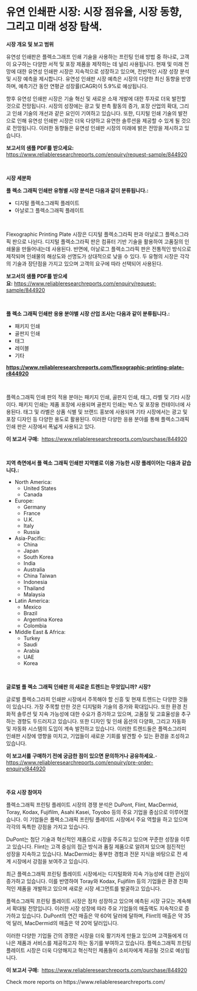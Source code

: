 <p><h1>유연 인쇄판 시장: 시장 점유율, 시장 동향, 그리고 미래 성장 탐색.</h1></p><p><strong>시장 개요 및 보고 범위</strong></p>
<p><p>유연성 인쇄판은 플렉소그래프 인쇄 기술을 사용하는 프린팅 인쇄 방법 중 하나로, 고객이 요구하는 다양한 서적 및 포장 제품을 제작하는 데 널리 사용됩니다. 현재 및 미래 전망에 대한 유연성 인쇄판 시장은 지속적으로 성장하고 있으며, 전반적인 시장 성장 분석 및 시장 예측을 제시합니다. 유연성 인쇄판 시장 예측은 시장의 다양한 최신 동향을 반영하며, 예측기간 동안 연평균 성장률(CAGR)이 5.9%로 예상됩니다. </p><p>향후 유연성 인쇄판 시장은 기술 혁신 및 새로운 소재 개발에 대한 투자로 더욱 발전할 것으로 전망됩니다. 시장의 성장에는 광고 및 판촉 활동의 증가, 포장 산업의 확대, 그리고 인쇄 기술의 개선과 같은 요인이 기여하고 있습니다. 또한, 디지털 인쇄 기술의 발전으로 인해 유연성 인쇄판 시장은 더욱 다양하고 유연한 솔루션을 제공할 수 있게 될 것으로 전망됩니다. 이러한 동향들은 유연성 인쇄판 시장의 미래에 밝은 전망을 제시하고 있습니다.</p></p>
<p><strong>보고서의 샘플 PDF를 받으세요:</strong> <a href="https://www.reliableresearchreports.com/enquiry/request-sample/844920">https://www.reliableresearchreports.com/enquiry/request-sample/844920</a></p>
<p>&nbsp;</p>
<p><strong>시장 세분화</strong></p>
<p><strong>플 렉소 그래픽 인쇄판 유형별 시장 분석은 다음과 같이 분류됩니다.:</strong></p>
<p><ul><li>디지털 플렉소그래픽 플레이트</li><li>아날로그 플렉소그래픽 플레이트</li></ul></p>
<p>&nbsp;</p>
<p><p>Flexographic Printing Plate 시장은 디지털 플렉소그라픽 판과 아날로그 플렉소그라픽 판으로 나뉜다. 디지털 플렉소그라픽 판은 컴퓨터 기반 기술을 활용하여 고품질의 인쇄물을 만들어내는데 사용된다. 반면에, 아날로그 플렉소그라픽 판은 전통적인 방식으로 제작되며 인쇄물의 해상도와 선명도가 상대적으로 낮을 수 있다. 두 유형의 시장은 각각의 기술과 장단점을 가지고 있으며 고객의 요구에 따라 선택되어 사용된다.</p></p>
<p><strong>보고서의 샘플 PDF를 받으세요:</strong>&nbsp;<a href="https://www.reliableresearchreports.com/enquiry/request-sample/844920">https://www.reliableresearchreports.com/enquiry/request-sample/844920</a></p>
<p>&nbsp;</p>
<p><strong> 플 렉소 그래픽 인쇄판 응용 분야별 시장 산업 조사는 다음과 같이 분류됩니다.:</strong></p>
<p><ul><li>패키지 인쇄</li><li>골판지 인쇄</li><li>태그</li><li>레이블</li><li>기타</li></ul></p>
<p><strong><a href="https://www.reliableresearchreports.com/flexographic-printing-plate-r844920">https://www.reliableresearchreports.com/flexographic-printing-plate-r844920</a></strong></p>
<p>&nbsp;</p>
<p><p>플렉소그래픽 인쇄 판의 적용 분야는 패키지 인쇄, 골판지 인쇄, 태그, 라벨 및 기타 시장이다. 패키지 인쇄는 제품 포장에 사용되며 골판지 인쇄는 박스 및 포장용 컨테이너에 사용된다. 태그 및 라벨은 상품 식별 및 브랜드 홍보에 사용되며 기타 시장에서는 광고 및 포장 디자인 등 다양한 용도로 활용된다. 이러한 다양한 응용 분야를 통해 플렉소그래픽 인쇄 판은 시장에서 폭넓게 사용되고 있다.</p></p>
<p><strong>이 보고서 구매:</strong>&nbsp; <a href="https://www.reliableresearchreports.com/purchase/844920">https://www.reliableresearchreports.com/purchase/844920</a></p>
<p>&nbsp;</p>
<p><strong>지역 측면에서 플 렉소 그래픽 인쇄판 지역별로 이용 가능한 시장 플레이어는 다음과 같습니다.:</strong></p>
<p><ul>
    <li>
        North America:
        <ul>
            <li>United States</li>
            <li>Canada</li>
        </ul>
    </li>
    <li>
        Europe:
        <ul>
            <li>Germany</li>
            <li>France</li>
            <li>U.K.</li>
            <li>Italy</li>
            <li>Russia</li>
        </ul>
    </li>
    <li>
        Asia-Pacific:
        <ul>
            <li>China</li>
            <li>Japan</li>
            <li>South Korea</li>
            <li>India</li>
            <li>Australia</li>
            <li>China Taiwan</li>
            <li>Indonesia</li>
            <li>Thailand</li>
            <li>Malaysia</li>
        </ul>
    </li>
    <li>
        Latin America:
        <ul>
            <li>Mexico</li>
            <li>Brazil</li>
            <li>Argentina Korea</li>
            <li>Colombia</li>
        </ul>
    </li>
    <li>
        Middle East & Africa:
        <ul>
            <li>Turkey</li>
            <li>Saudi</li>
            <li>Arabia</li>
            <li>UAE</li>
            <li>Korea</li>
        </ul>
    </li>
    </ul></p>
<p>&nbsp;</p>
<p><strong>글로벌 플 렉소 그래픽 인쇄판 의 새로운 트렌드는 무엇입니까? 시장?</strong></p>
<p><p>글로벌 플렉소그라피 인쇄판 시장에서 주목해야 할 신흥 및 현재 트렌드는 다양한 것들이 있습니다. 가장 주목할 만한 것은 디지털화 기술의 증가와 확대입니다. 또한 환경 친화적 솔루션 및 지속 가능성에 대한 수요가 증가하고 있으며, 고품질 및 고효율성을 추구하는 경향도 두드러지고 있습니다. 또한 디자인 및 인쇄 옵션의 다양화, 그리고 자동화 및 자동화 시스템의 도입이 계속 발전하고 있습니다. 이러한 트렌드들은 플렉소그라피 인쇄판 시장에 영향을 미치고, 기업들이 새로운 기회를 발견할 수 있는 환경을 조성하고 있습니다.</p></p>
<p><strong>이 보고서를 구매하기 전에 궁금한 점이 있으면 문의하거나 공유하세요.</strong>- <a href="https://www.reliableresearchreports.com/enquiry/pre-order-enquiry/844920">https://www.reliableresearchreports.com/enquiry/pre-order-enquiry/844920</a></p>
<p>&nbsp;</p>
<p><strong>주요 시장 참여자</strong></p>
<p><p>플렉소그래픽 프린팅 플레이트 시장의 경쟁 분석은 DuPont, Flint, MacDermid, Toray, Kodax, Fujifilm, Asahi Kasei, Toyobo 등의 주요 기업을 중심으로 이루어졌습니다. 이 기업들은 플렉소그래픽 프린팅 플레이트 시장에서 주요 역할을 하고 있으며 각각의 독특한 강점을 가지고 있습니다.</p><p>DuPont는 첨단 기술과 혁신적인 제품으로 시장을 주도하고 있으며 꾸준한 성장을 이루고 있습니다. Flint는 고객 중심의 접근 방식과 품질 제품으로 알려져 있으며 점진적인 성장을 지속하고 있습니다. MacDermid는 풍부한 경험과 전문 지식을 바탕으로 전 세계 시장에서 강점을 보여주고 있습니다.</p><p>최근 플렉소그래픽 프린팅 플레이트 시장에서는 디지털화와 지속 가능성에 대한 관심이 증가하고 있습니다. 이를 반영하여 Toray와 Kodax, Fujifilm 등의 기업들은 환경 친화적인 제품을 개발하고 있으며 새로운 시장 세그먼트를 발굴하고 있습니다.</p><p>플렉소그래픽 프린팅 플레이트 시장은 점차 성장하고 있으며 예측된 시장 규모는 계속해서 확대될 전망입니다. 이러한 시장 성장에 따라 주요 기업들의 매출액도 지속적으로 증가하고 있습니다. DuPont의 연간 매출은 약 60억 달러에 달하며, Flint의 매출은 약 35억 달러, MacDermid의 매출은 약 20억 달러입니다.</p><p>이러한 다양한 기업들 간의 경쟁은 시장을 더욱 활기차게 만들고 있으며 고객들에게 더 나은 제품과 서비스를 제공하고자 하는 동기를 부여하고 있습니다. 플렉소그래픽 프린팅 플레이트 시장은 더욱 다양해지고 혁신적인 제품들이 소비자에게 제공될 것으로 예상됩니다.</p></p>
<p><strong>이 보고서 구매:</strong>&nbsp;&nbsp;<a href="https://www.reliableresearchreports.com/purchase/844920">https://www.reliableresearchreports.com/purchase/844920</a></p>
<p>Check more reports on https://www.reliableresearchreports.com/</p>